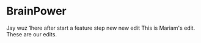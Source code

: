 # BrainPower
Jay wuz 1here after start a feature step
new new edit
This is Mariam's edit.
These are our edits.
